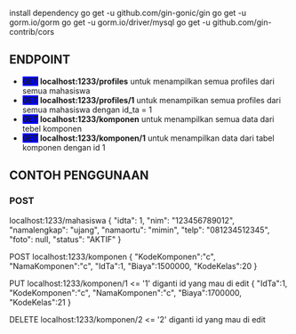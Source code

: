 install dependency
go get -u github.com/gin-gonic/gin
go get -u gorm.io/gorm
go get -u gorm.io/driver/mysql
go get -u github.com/gin-contrib/cors

<h2>ENDPOINT</h2>
<ul>
  <li><Strong><span style="background-color:blue">GET</span> localhost:1233/profiles</Strong> untuk menampilkan semua profiles dari semua mahasiswa</li>
  <li><Strong><span style="background-color:blue">GET</span> localhost:1233/profiles/1</Strong> untuk menampilkan semua profiles dari semua mahasiswa dengan id_ta = 1</li>
  <li><Strong><span style="background-color:blue">GET</span> localhost:1233/komponen</Strong> untuk menampilkan semua data dari tebel komponen</li>
  <li><Strong><span style="background-color:blue">GET</span> localhost:1233/komponen/1</Strong> untuk menampilkan data dari tabel komponen dengan id 1</li>
</ul>

<h2>CONTOH PENGGUNAAN</h2>

<h3>POST</h3>
localhost:1233/mahasiswa
{
	"idta": 1,
	"nim": "123456789012",
	"namalengkap": "ujang",
	"namaortu": "mimin",
	"telp": "081234512345",
	"foto": null,
	"status": "AKTIF"
}

POST localhost:1233/komponen
{
  "KodeKomponen":"c",
  "NamaKomponen":"c",
  "IdTa":1,
  "Biaya":1500000,
  "KodeKelas":20
  }

PUT localhost:1233/komponen/1  <= '1' diganti id yang mau di edit
{
"IdTa":1,
"KodeKomponen":"c",
"NamaKomponen":"c",
"Biaya":1700000,
"KodeKelas":21
}

DELETE localhost:1233/komponen/2 <= '2' diganti id yang mau di edit